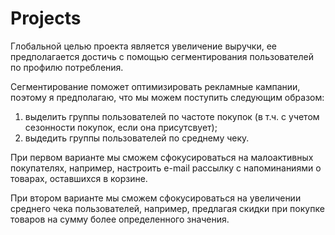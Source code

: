 # Projects

Глобальной целью проекта является увеличение выручки, ее предполагается достичь с помощью сегментирования пользователей по профилю потребления.

Сегментирование поможет оптимизировать рекламные кампании, поэтому я предполагаю, что мы можем поступить следующим образом:

1. выделить группы пользователей по частоте покупок (в т.ч. с учетом сезонности покупок, если она присутсвует);
2. выдедить группы пользователей по среднему чеку.

При первом варианте мы сможем сфокусироваться на малоактивных покупателях, например, настроить e-mail рассылку с напоминаниями о товарах, оставшихся в корзине.

При втором варианте мы сможем сфокусироваться на увеличении среднего чека пользователей, например, предлагая скидки при покупке товаров на сумму более определенного значения.
